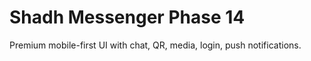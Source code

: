 # Shadh Messenger Phase 14

Premium mobile-first UI with chat, QR, media, login, push notifications.